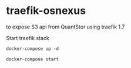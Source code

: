 # traefik-osnexus

to expose S3 api from QuantStor using traefik 1.7

Start traefik stack
```markdown
docker-compose up -d

docker-compose start

